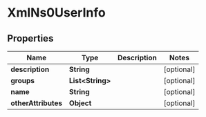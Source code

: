 
# XmlNs0UserInfo

## Properties
Name | Type | Description | Notes
------------ | ------------- | ------------- | -------------
**description** | **String** |  |  [optional]
**groups** | **List&lt;String&gt;** |  |  [optional]
**name** | **String** |  |  [optional]
**otherAttributes** | **Object** |  |  [optional]



